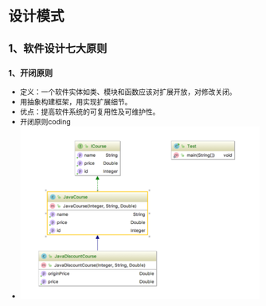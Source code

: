 # 设计模式

## 1、软件设计七大原则

### 1、开闭原则

- 定义：一个软件实体如类、模块和函数应该对扩展开放，对修改关闭。
- 用抽象构建框架，用实现扩展细节。
- 优点：提高软件系统的可复用性及可维护性。
- 开闭原则coding
- ![开闭原则](imgs/openclose.png)